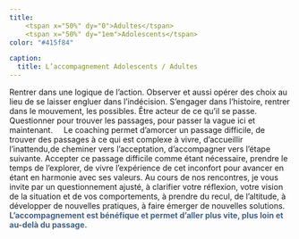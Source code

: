 ```yaml
---
title: 
    <tspan x="50%" dy="0">Adultes</tspan>
    <tspan x="50%" dy="1em">Adolescents</tspan>
color: "#415f84"

caption:
  title: L’accompagnement Adolescents / Adultes
---
```


Rentrer dans une logique de l’action.
Observer et aussi opérer des choix au lieu de se laisser engluer dans l’indécision.
S’engager dans l’histoire, rentrer dans le mouvement, les possibles.
Être acteur de ce qu’il se passe.
Questionner pour trouver les passages, pour passer la vague ici et maintenant.
&nbsp; <!-- Sauts de ligne -->
&nbsp; 
  Le coaching permet d’amorcer un passage difficile, de trouver des passages à ce qui est complexe à vivre, d’accueillir l’inattendu,de cheminer vers l’acceptation, d’accompagner vers l’étape suivante.
  Accepter ce passage difficile comme étant nécessaire, prendre le temps de l’explorer, de vivre l’expérience de cet inconfort pour avancer en étant en harmonie avec ses valeurs.
  Au cours de nos rencontres, je vous invite par un questionnement ajusté, à clarifier votre réflexion, votre vision de la situation et de vos comportements, à prendre du recul, de l’altitude, à développer de nouvelles pratiques, à faire émerger de nouvelles solutions.
  <span style="color:#426085;">**L’accompagnement est bénéfique et permet d’aller plus vite, plus loin et au-delà du passage.**</span>